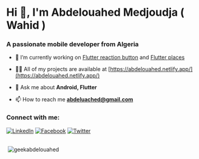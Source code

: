 <h1>Hi 👋, I'm Abdelouahed Medjoudja ( Wahid )</h1>
<h3>A passionate mobile developer from Algeria</h3>

- 🔭 I’m currently working on [Flutter reaction button](https://github.com/GeekAbdelouahed/flutter-reaction-button) and [Flutter places](https://github.com/GeekAbdelouahed/flutter_places)

- 👨‍💻 All of my projects are available at [https://abdelouahed.netlify.app/](https://abdelouahed.netlify.app/)

- 💬 Ask me about **Android, Flutter**

- 📫 How to reach me **abdeluached@gmail.com**

<h3 align="left">Connect with me:</h3>
<a href="https://www.linkedin.com/in/abdelouahed-medjoudja/" target="_blank"><img src="https://img.shields.io/badge/LinkedIn-%230077B5.svg?&style=flat-square&logo=linkedin&logoColor=white" alt="LinkedIn"></a>
<a href="https://fb.com/abdelouahedmedjoudja" target="_blank"><img src="https://img.shields.io/badge/Facebook-%232D88FF.svg?&style=flat-square&logo=facebook&logoColor=white" alt="Facebook"></a>
<a href="https://www.twitter.com/medabdelouahed" target="_blank"><img src="https://img.shields.io/badge/Twitter-%231877F2.svg?&style=flat-square&logo=twitter&logoColor=white" alt="Twitter"></a>
<br><br>

<p>&nbsp;<img align="center" src="https://github-readme-stats.vercel.app/api?username=geekabdelouahed&show_icons=true&locale=en" alt="geekabdelouahed" /></p>
